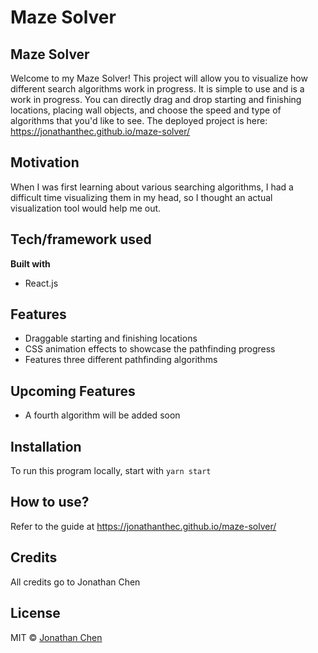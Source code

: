 # Maze Solver

## Maze Solver
Welcome to my Maze Solver! This project will allow you to visualize how different search algorithms work in progress. It is simple to use and is a work in progress. You can directly drag and drop starting and finishing locations, placing wall objects, and choose the speed and type of algorithms that you'd like to see. The deployed project is here: https://jonathanthec.github.io/maze-solver/

## Motivation
When I was first learning about various searching algorithms, I had a difficult time visualizing them in my head, so I thought an actual visualization tool would help me out.

## Tech/framework used
<b>Built with</b>
- React.js

## Features
- Draggable starting and finishing locations
- CSS animation effects to showcase the pathfinding progress
- Features three different pathfinding algorithms

## Upcoming Features
- A fourth algorithm will be added soon

## Installation
To run this program locally, start with `yarn start`

## How to use?
Refer to the guide at https://jonathanthec.github.io/maze-solver/

## Credits
All credits go to Jonathan Chen

## License
MIT © [Jonathan Chen](https://jonathanthec.github.io/)
